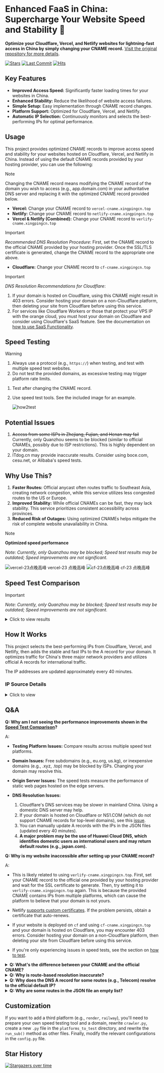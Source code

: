 # Enhanced FaaS in China: Supercharge Your Website Speed and Stability 🚀

**Optimize your Cloudflare, Vercel, and Netlify websites for lightning-fast access in China by simply changing your CNAME record.**  [Visit the original repository for more details](https://github.com/xingpingcn/enhanced-FaaS-in-China).

[![Stars](https://img.shields.io/github/stars/xingpingcn/enhanced-FaaS-in-China?style=flat)](https://github.com/xingpingcn/enhanced-FaaS-in-China)
[![Last Commit](https://img.shields.io/github/last-commit/xingpingcn/enhanced-FaaS-in-China?display_timestamp=author&style=flat)](https://github.com/xingpingcn/enhanced-FaaS-in-China/commits/main)
[![Hits](https://hits.seeyoufarm.com/api/count/incr/badge.svg?url=https%3A%2F%2Fgithub.com%2Fxingpingcn%2Fenhanced-FaaS-in-China&count_bg=%236167ED&title_bg=%23555555&icon=&icon_color=%23E7E7E7&title=hits-since-2024-7-8&edge_flat=false)](https://hits.seeyoufarm.com)

## Key Features

*   **Improved Access Speed:** Significantly faster loading times for your websites in China.
*   **Enhanced Stability:** Reduce the likelihood of website access failures.
*   **Simple Setup:** Easy implementation through CNAME record changes.
*   **Platform Support:** Optimized for Cloudflare, Vercel, and Netlify.
*   **Automatic IP Selection:** Continuously monitors and selects the best-performing IPs for optimal performance.

## Usage

This project provides optimized CNAME records to improve access speed and stability for your websites hosted on Cloudflare, Vercel, and Netlify in China. Instead of using the default CNAME records provided by your hosting provider, you can use the following:

> [!NOTE]
>
> Changing the CNAME record means modifying the CNAME record of the domain you wish to access (e.g., app.domain.com) in your authoritative DNS server and replacing it with the optimized CNAME record provided below.

*   **Vercel:** Change your CNAME record to `vercel-cname.xingpingcn.top`
*   **Netlify:** Change your CNAME record to `netlify-cname.xingpingcn.top`
*   **Vercel & Netlify (Combined):** Change your CNAME record to `verlify-cname.xingpingcn.top`

> [!IMPORTANT]
>
> _Recommended DNS Resolution Procedure_:  First, set the CNAME record to the official CNAME provided by your hosting provider.  Once the SSL/TLS certificate is generated, change the CNAME record to the appropriate one above.

*   **Cloudflare:** Change your CNAME record to `cf-cname.xingpingcn.top`

> [!IMPORTANT]
>
> _DNS Resolution Recommendations for Cloudflare_:
>
> 1.  If your domain is hosted on Cloudflare, using this CNAME might result in 403 errors.  Consider hosting your domain on a non-Cloudflare platform, then deleting your site from Cloudflare before using this service.
> 2.  For services like Cloudflare Workers or those that protect your VPS IP with the orange cloud, you must host your domain on Cloudflare and consider using Cloudflare's SaaS feature.  See the documentation on [how to use SaaS Functionality](docs/how2use-SaaS-for-CF/how2use-SaaS-for-CF.md).

## Speed Testing

> [!WARNING]
>
> 1.  Always use a protocol (e.g., `https://`) when testing, and test with multiple speed test websites.
> 2.  Do not test the provided domains, as excessive testing may trigger platform rate limits.

1.  Test after changing the CNAME record.
2.  Use speed test tools.  See the included image for an example.

    ![how2test](img/how2test.png)

## Potential Issues

1.  ~~Access from some ISPs in Zhejiang, Fujian, and Henan may fail~~ Currently, only Quanzhou seems to be blocked (similar to official CNAMEs, possibly due to ISP restrictions).  This is highly dependent on your domain.
2.  ITdog.cn may provide inaccurate results. Consider using boce.com, cesu.net, or Alibaba's speed tests.

## Why Use This?

1.  **Faster Routes:**  Official anycast often routes traffic to Southeast Asia, creating network congestion, while this service utilizes less congested routes to the US or Europe.
2.  **Improved Stability:**  While official CNAMEs can be fast, they may lack stability. This service prioritizes consistent accessibility across provinces.
3.  **Reduced Risk of Outages:** Using optimized CNAMEs helps mitigate the risk of complete website unavailability in China.

> [!NOTE]
>
> **Optimized speed performance**
>
> _Note: Currently, only Quanzhou may be blocked; Speed test results may be outdated; Speed improvements are not significant._
>
> ![vercel-23点晚高峰](img/vercel-2024-9-29-23utc8.png)
> vercel-23 点晚高峰
> ![cf-23点晚高峰](img/cf-2024-9-29-23utc8.png)
> cf-23 点晚高峰

## Speed Test Comparison

> [!IMPORTANT]
> _Note: Currently, only Quanzhou may be blocked; Speed test results may be outdated; Speed improvements are not significant._

<details>
<summary>Click to view results</summary>

![cf-23点晚高峰](img/cf-2024-9-29-23utc8.png)
cf-23 点晚高峰
![cf-22点晚高峰](img/cf-22.5utc8-2024-6-26.png)
cf-22 点晚高峰
![cf-23点晚高峰-官方](img/cf-23utc8-auth.png)
cf-23 点晚高峰-官方
![cf-22点晚高峰-官方](img/cf-22utc8-auth.png)
cf-22点晚高峰-官方
![vercel-23点晚高峰](img/vercel-2024-9-29-23utc8.png)
vercel-23 点晚高峰
![vercel-23点晚高峰-官方](img/vercel-23utc8-auth.png)
vercel-23 点晚高峰-官方
![netlify-23点晚高峰](img/netlify-23utc8.png)
netlify-23 点晚高峰
![netlify-23点晚高峰-官方](img/netlify-23utc8-auth.png)
netlify-23 点晚高峰-官方
![vercel中午](img/vercel-noon.png)
vercel 中午
![vercel中午-官方](img/vercel-noon-auth.png)
vercel 中午-官方
![netlify中午](img/netlify-noon.png)
netlify 中午
![netlify中午-官方](img/netlify-noon-auth.png)
netlify 中午-官方

</details>

## How It Works

This project selects the best-performing IPs from Cloudflare, Vercel, and Netlify, then adds the stable and fast IPs to the A record for your domain.  It optimizes traffic for China's three major network providers and utilizes official A records for international traffic.

The IP addresses are updated approximately every 40 minutes.

### IP Source Details

<details>
<summary>Click to view</summary><br>

*   **Vercel:**
    *   [Vercel IP List](https://gist.github.com/ChenYFan/fc2bd4ec1795766f2613b52ba123c0f8)
    *   Official `cname.vercel-dns.com.` A records
*   **Netlify:**
    *   Official A records
*   **Cloudflare:**
    *   Various Cloudflare paid user optimized IPs.
*   **Default Overseas IPs:**

```json
{
  "VERCEL": "76.76.21.21",
  "NETLIFY": "75.2.60.5",
  "CF": "japan.com."
}
```

</details>

## Q&A

**Q: Why am I not seeing the performance improvements shown in the [Speed Test Comparison](#speed-test-comparison)?**

A:

*   **Testing Platform Issues:**  Compare results across multiple speed test platforms.
*   **Domain Issues:** Free subdomains (e.g., eu.org, us.kg), or inexpensive domains (e.g., .xyz, .top) may be blocked by ISPs. Changing your domain may resolve this.
*   **Origin Server Issues:** The speed tests measure the performance of static web pages hosted on the edge servers.
*   **DNS Resolution Issues:**

    1.  Cloudflare's DNS services may be slower in mainland China.  Using a domestic DNS server may help.
    2.  If your domain is hosted on Cloudflare or NS1.COM (which do not support CNAME records for top-level domains), see this [issue](https://github.com/xingpingcn/enhanced-FaaS-in-China/issues/9#issuecomment-2379335329).
    3.  You can manually update A records with the IPs in the JSON files (updated every 40 minutes).
    4.  **A major problem may be the use of Huawei Cloud DNS, which identifies domestic users as international users and may return default routes (e.g., japan.com).**

**Q: Why is my website inaccessible after setting up your CNAME record?**

A:

*   This is likely related to using `verlify-cname.xingpingcn.top`.  First, set your CNAME record to the official one provided by your hosting provider and wait for the SSL certificate to generate.  Then, try setting it to `verlify-cname.xingpingcn.top` again.  This is because the provided CNAME contains IPs from multiple platforms, which can cause the platform to believe that your domain is not yours.
*   Netlify [supports custom certificates](/netlify_cert/readme.md). If the problem persists, obtain a certificate that auto-renews.

*   If your website is deployed on `cf` and using `cf-cname.xingpingcn.top` and your domain is hosted on Cloudflare, you may encounter 403 errors.  Consider hosting your domain on a non-Cloudflare platform, then deleting your site from Cloudflare before using this service.
*   If you're only experiencing issues in speed tests, see the section on [how to test](#speed-testing).

<details>
<summary><b>Q: What's the difference between your CNAME and the official CNAME?</b></summary>
<br>
A:

*   The official CNAME may be fast on average, but it may also be unstable, with many provinces unable to access the website or with very long response times.
*   This CNAME may not always be the fastest, but it attempts to keep average response times under 1 second, with the longest response times ideally under 2 seconds and with no more than two provinces returning non-200 status codes.
</details>
<details>
<summary><b>Q: Why is route-based resolution inaccurate?</b></summary><br>

A: This project uses the built-in route resolution provided by the authoritative DNS server, which may lead to incorrect results.  For more precise route-based resolution, consider using a different DNS server (e.g., dnspod) and adding the IPs from [Netlify.json](https://raw.githubusercontent.com/xingpingcn/enhanced-FaaS-in-China/main/Netlify.json) or [Vercel.json](https://raw.githubusercontent.com/xingpingcn/enhanced-FaaS-in-China/main/Vercel.json) to your A records. Alternatively, use `NS1.COM` as your authoritative DNS server and configure route-based resolution based on `ASN`. You can also refer to my [ASN list](https://github.com/xingpingcn/china-mainland-asn).

</details>

<details>
<summary><b>Q: Why does the DNS A record for some routes (e.g., Telecom) resolve to the official default IP?</b></summary><br>

A: This is due to poor IP quality on those routes. The service temporarily stops resolving those routes and uses the official default IP. You can increase fault tolerance by deploying the website on both `vercel` and `netlify` and setting the CNAME to `verlify-cname.xingpingcn.top`.  The probability of failure for both platforms on the same line at the same time is very low.

</details>
<details>
<summary><b>Q: Why are some routes in the JSON file an empty list?</b></summary><br>

A: See the previous answer.

</details>

## Customization

If you want to add a third platform (e.g., `render`, `railway`), you'll need to prepare your own speed testing tool and a domain, rewrite `crawler.py`, create a new `.py` file in the `platforms_to_test` directory, and rewrite the `run_sub()` method as other files. Finally, modify the relevant configurations in the `config.py` file.

## Star History

[![Stargazers over time](https://starchart.cc/xingpingcn/enhanced-FaaS-in-China.svg?background=%23FFFFFF&axis=%23333333&line=%23ff63db)](https://starchart.cc/xingpingcn/enhanced-FaaS-in-China)